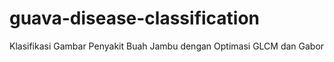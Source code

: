 # guava-disease-classification
Klasifikasi Gambar Penyakit Buah Jambu dengan Optimasi GLCM dan Gabor
